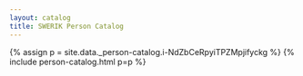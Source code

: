 ```yaml
---
layout: catalog
title: SWERIK Person Catalog
---
```

{% assign p = site.data._person-catalog.i-NdZbCeRpyiTPZMpjifyckg %}
{% include person-catalog.html p=p %}

